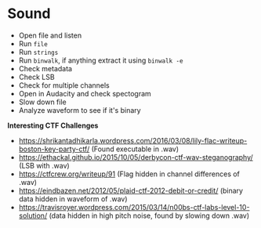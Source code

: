 # Sound

- Open file and listen
- Run `file`
- Run `strings`
- Run `binwalk`, if anything extract it using `binwalk -e`
- Check metadata
- Check LSB
- Check for multiple channels
- Open in Audacity and check spectogram
- Slow down file
- Analyze waveform to see if it's binary

**Interesting CTF Challenges**

- https://shrikantadhikarla.wordpress.com/2016/03/08/lily-flac-writeup-boston-key-party-ctf/ (Found executable in .wav)
- https://ethackal.github.io/2015/10/05/derbycon-ctf-wav-steganography/ (LSB with .wav)
- https://ctfcrew.org/writeup/91 (Flag hidden in channel differences of .wav)
- https://eindbazen.net/2012/05/plaid-ctf-2012-debit-or-credit/ (binary data hidden in waveform of .wav)
- https://travisroyer.wordpress.com/2015/03/14/n00bs-ctf-labs-level-10-solution/ (data hidden in high pitch noise, found by slowing down .wav)
